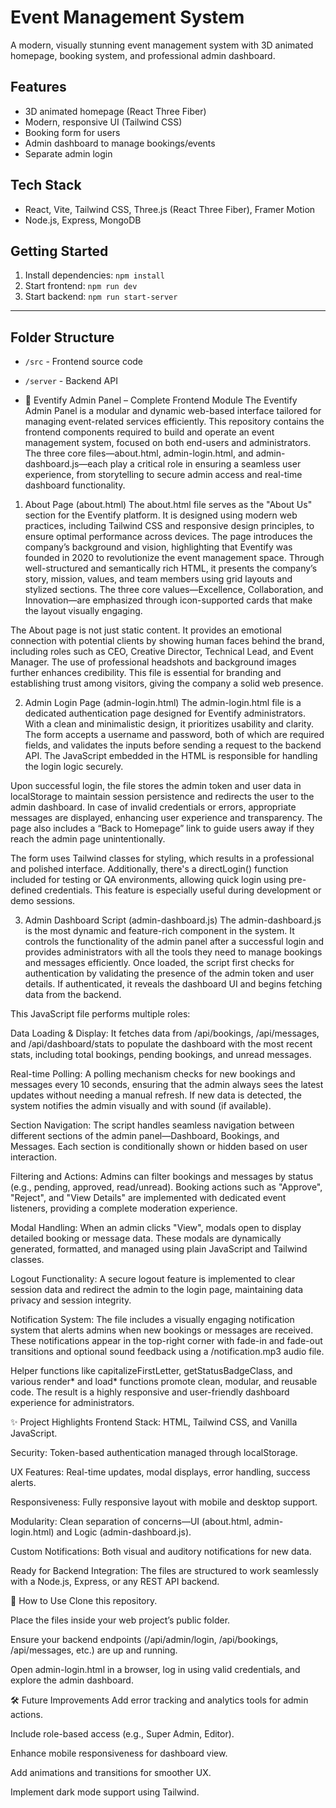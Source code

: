# Event Management System

A modern, visually stunning event management system with 3D animated homepage, booking system, and professional admin dashboard.

## Features
- 3D animated homepage (React Three Fiber)
- Modern, responsive UI (Tailwind CSS)
- Booking form for users
- Admin dashboard to manage bookings/events
- Separate admin login

## Tech Stack
- React, Vite, Tailwind CSS, Three.js (React Three Fiber), Framer Motion
- Node.js, Express, MongoDB

## Getting Started
1. Install dependencies: `npm install`
2. Start frontend: `npm run dev`
3. Start backend: `npm run start-server`

---

## Folder Structure
- `/src` - Frontend source code
- `/server` - Backend API

- 📁 Eventify Admin Panel – Complete Frontend Module
The Eventify Admin Panel is a modular and dynamic web-based interface tailored for managing event-related services efficiently. This repository contains the frontend components required to build and operate an event management system, focused on both end-users and administrators. The three core files—about.html, admin-login.html, and admin-dashboard.js—each play a critical role in ensuring a seamless user experience, from storytelling to secure admin access and real-time dashboard functionality.

1. About Page (about.html)
The about.html file serves as the "About Us" section for the Eventify platform. It is designed using modern web practices, including Tailwind CSS and responsive design principles, to ensure optimal performance across devices. The page introduces the company’s background and vision, highlighting that Eventify was founded in 2020 to revolutionize the event management space. Through well-structured and semantically rich HTML, it presents the company’s story, mission, values, and team members using grid layouts and stylized sections. The three core values—Excellence, Collaboration, and Innovation—are emphasized through icon-supported cards that make the layout visually engaging.

The About page is not just static content. It provides an emotional connection with potential clients by showing human faces behind the brand, including roles such as CEO, Creative Director, Technical Lead, and Event Manager. The use of professional headshots and background images further enhances credibility. This file is essential for branding and establishing trust among visitors, giving the company a solid web presence.

2. Admin Login Page (admin-login.html)
The admin-login.html file is a dedicated authentication page designed for Eventify administrators. With a clean and minimalistic design, it prioritizes usability and clarity. The form accepts a username and password, both of which are required fields, and validates the inputs before sending a request to the backend API. The JavaScript embedded in the HTML is responsible for handling the login logic securely.

Upon successful login, the file stores the admin token and user data in localStorage to maintain session persistence and redirects the user to the admin dashboard. In case of invalid credentials or errors, appropriate messages are displayed, enhancing user experience and transparency. The page also includes a “Back to Homepage” link to guide users away if they reach the admin page unintentionally.

The form uses Tailwind classes for styling, which results in a professional and polished interface. Additionally, there's a directLogin() function included for testing or QA environments, allowing quick login using pre-defined credentials. This feature is especially useful during development or demo sessions.

3. Admin Dashboard Script (admin-dashboard.js)
The admin-dashboard.js is the most dynamic and feature-rich component in the system. It controls the functionality of the admin panel after a successful login and provides administrators with all the tools they need to manage bookings and messages efficiently. Once loaded, the script first checks for authentication by validating the presence of the admin token and user details. If authenticated, it reveals the dashboard UI and begins fetching data from the backend.

This JavaScript file performs multiple roles:

Data Loading & Display: It fetches data from /api/bookings, /api/messages, and /api/dashboard/stats to populate the dashboard with the most recent stats, including total bookings, pending bookings, and unread messages.

Real-time Polling: A polling mechanism checks for new bookings and messages every 10 seconds, ensuring that the admin always sees the latest updates without needing a manual refresh. If new data is detected, the system notifies the admin visually and with sound (if available).

Section Navigation: The script handles seamless navigation between different sections of the admin panel—Dashboard, Bookings, and Messages. Each section is conditionally shown or hidden based on user interaction.

Filtering and Actions: Admins can filter bookings and messages by status (e.g., pending, approved, read/unread). Booking actions such as "Approve", "Reject", and "View Details" are implemented with dedicated event listeners, providing a complete moderation experience.

Modal Handling: When an admin clicks "View", modals open to display detailed booking or message data. These modals are dynamically generated, formatted, and managed using plain JavaScript and Tailwind classes.

Logout Functionality: A secure logout feature is implemented to clear session data and redirect the admin to the login page, maintaining data privacy and session integrity.

Notification System: The file includes a visually engaging notification system that alerts admins when new bookings or messages are received. These notifications appear in the top-right corner with fade-in and fade-out transitions and optional sound feedback using a /notification.mp3 audio file.

Helper functions like capitalizeFirstLetter, getStatusBadgeClass, and various render* and load* functions promote clean, modular, and reusable code. The result is a highly responsive and user-friendly dashboard experience for administrators.

✨ Project Highlights
Frontend Stack: HTML, Tailwind CSS, and Vanilla JavaScript.

Security: Token-based authentication managed through localStorage.

UX Features: Real-time updates, modal displays, error handling, success alerts.

Responsiveness: Fully responsive layout with mobile and desktop support.

Modularity: Clean separation of concerns—UI (about.html, admin-login.html) and Logic (admin-dashboard.js).

Custom Notifications: Both visual and auditory notifications for new data.

Ready for Backend Integration: The files are structured to work seamlessly with a Node.js, Express, or any REST API backend.

🚀 How to Use
Clone this repository.

Place the files inside your web project’s public folder.

Ensure your backend endpoints (/api/admin/login, /api/bookings, /api/messages, etc.) are up and running.

Open admin-login.html in a browser, log in using valid credentials, and explore the admin dashboard.

🛠️ Future Improvements
Add error tracking and analytics tools for admin actions.

Include role-based access (e.g., Super Admin, Editor).

Enhance mobile responsiveness for dashboard view.

Add animations and transitions for smoother UX.

Implement dark mode support using Tailwind.
